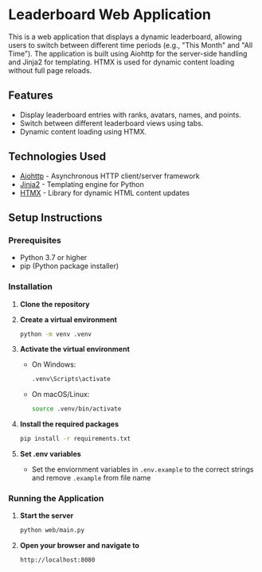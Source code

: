 # Leaderboard Web Application

This is a web application that displays a dynamic leaderboard, allowing users to switch between different time periods (e.g., "This Month" and "All Time"). The application is built using Aiohttp for the server-side handling and Jinja2 for templating. HTMX is used for dynamic content loading without full page reloads.

## Features

-   Display leaderboard entries with ranks, avatars, names, and points.
-   Switch between different leaderboard views using tabs.
-   Dynamic content loading using HTMX.

## Technologies Used

-   [Aiohttp](https://docs.aiohttp.org/en/stable/) - Asynchronous HTTP client/server framework
-   [Jinja2](https://jinja.palletsprojects.com/en/3.0.x/) - Templating engine for Python
-   [HTMX](https://htmx.org/) - Library for dynamic HTML content updates

## Setup Instructions

### Prerequisites

-   Python 3.7 or higher
-   pip (Python package installer)

### Installation

1. **Clone the repository**

2. **Create a virtual environment**

    ```bash
    python -m venv .venv
    ```

3. **Activate the virtual environment**

    - On Windows:

        ```bash
        .venv\Scripts\activate
        ```

    - On macOS/Linux:

        ```bash
        source .venv/bin/activate
        ```

4. **Install the required packages**

    ```bash
    pip install -r requirements.txt
    ```

5. **Set .env variables**
    - Set the enviornment variables in `.env.example` to the correct strings and remove `.example` from file name

### Running the Application

1. **Start the server**

    ```bash
    python web/main.py
    ```

2. **Open your browser and navigate to**

    ```
    http://localhost:8080
    ```
